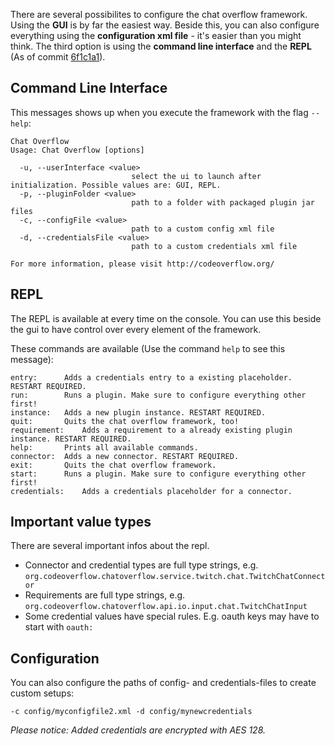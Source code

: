 There are several possibilites to configure the chat overflow framework. Using the **GUI** is by far the easiest way. Beside this, you can also configure everything using the **configuration xml file** - it's easier than you might think. The third option is using the **command line interface** and the **REPL** (As of commit [6f1c1a1](https://github.com/codeoverflow-org/chatoverflow/commit/6f1c1a1a58241997debf9993e11543404e75eb7e)).

## Command Line Interface

This messages shows up when you execute the framework with the flag `--help`:

```
Chat Overflow
Usage: Chat Overflow [options]

  -u, --userInterface <value>
                           select the ui to launch after initialization. Possible values are: GUI, REPL.
  -p, --pluginFolder <value>
                           path to a folder with packaged plugin jar files
  -c, --configFile <value>
                           path to a custom config xml file
  -d, --credentialsFile <value>
                           path to a custom credentials xml file

For more information, please visit http://codeoverflow.org/
```

## REPL

The REPL is available at every time on the console. You can use this beside the gui to have control over every element of the framework.

These commands are available (Use the command `help` to see this message):

```
entry:		Adds a credentials entry to a existing placeholder. RESTART REQUIRED.
run:		Runs a plugin. Make sure to configure everything other first!
instance:	Adds a new plugin instance. RESTART REQUIRED.
quit:		Quits the chat overflow framework, too!
requirement:	Adds a requirement to a already existing plugin instance. RESTART REQUIRED.
help:		Prints all available commands.
connector:	Adds a new connector. RESTART REQUIRED.
exit:		Quits the chat overflow framework.
start:		Runs a plugin. Make sure to configure everything other first!
credentials:	Adds a credentials placeholder for a connector.
```

 ## Important value types

There are several important infos about the repl.
- Connector and credential types are full type strings, e.g. `org.codeoverflow.chatoverflow.service.twitch.chat.TwitchChatConnector`
- Requirements are full type strings, e.g. `org.codeoverflow.chatoverflow.api.io.input.chat.TwitchChatInput`
- Some credential values have special rules. E.g. oauth keys may have to start with `oauth:`

## Configuration

You can also configure the paths of config- and credentials-files to create custom setups:

```
-c config/myconfigfile2.xml -d config/mynewcredentials
```

*Please notice: Added credentials are encrypted with AES 128.*